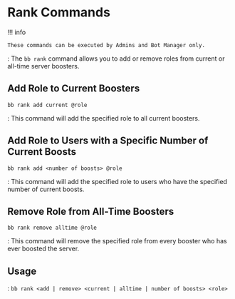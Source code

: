# Rank Commands

!!! info

    These commands can be executed by Admins and Bot Manager only.

: The `bb rank` command allows you to add or remove roles from current or all-time server boosters.

## Add Role to Current Boosters

`bb rank add current @role`

: This command will add the specified role to all current boosters.

## Add Role to Users with a Specific Number of Current Boosts

`bb rank add <number of boosts> @role`

: This command will add the specified role to users who have the specified number of current boosts.

## Remove Role from All-Time Boosters

`bb rank remove alltime @role`

: This command will remove the specified role from every booster who has ever boosted the server.

## Usage

: `bb rank <add | remove> <current | alltime | number of boosts> <role>`
